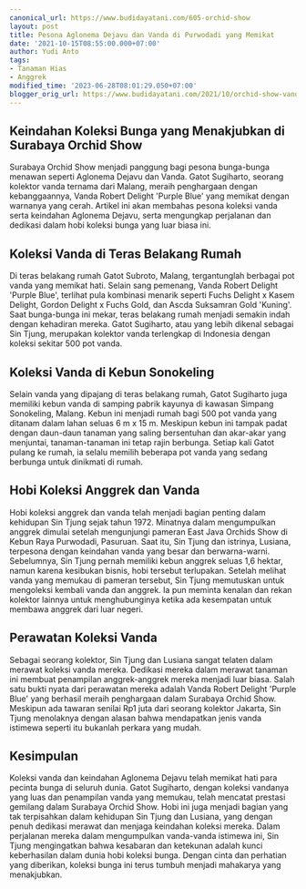 ```yaml
---
canonical_url: https://www.budidayatani.com/605-orchid-show
layout: post
title: Pesona Aglonema Dejavu dan Vanda di Purwodadi yang Memikat
date: '2021-10-15T08:55:00.000+07:00'
author: Yudi Anto
tags:
- Tanaman Hias
- Anggrek
modified_time: '2023-06-28T08:01:29.050+07:00'
blogger_orig_url: https://www.budidayatani.com/2021/10/orchid-show-vanda-deja-vu.html
---
```


## Keindahan Koleksi Bunga yang Menakjubkan di Surabaya Orchid Show

Surabaya Orchid Show menjadi panggung bagi pesona bunga-bunga menawan seperti Aglonema Dejavu dan Vanda. Gatot Sugiharto, seorang kolektor vanda ternama dari Malang, meraih penghargaan dengan kebanggaannya, Vanda Robert Delight 'Purple Blue' yang memikat dengan warnanya yang cerah. Artikel ini akan membahas pesona koleksi vanda serta keindahan Aglonema Dejavu, serta mengungkap perjalanan dan dedikasi dalam hobi koleksi bunga yang luar biasa ini.

## Koleksi Vanda di Teras Belakang Rumah

Di teras belakang rumah Gatot Subroto, Malang, tergantunglah berbagai pot vanda yang memikat hati. Selain sang pemenang, Vanda Robert Delight 'Purple Blue', terlihat pula kombinasi menarik seperti Fuchs Delight x Kasem Delight, Gordon Delight x Fuchs Gold, dan Ascda Suksamran Gold 'Kuning'. Saat bunga-bunga ini mekar, teras belakang rumah menjadi semakin indah dengan kehadiran mereka. Gatot Sugiharto, atau yang lebih dikenal sebagai Sin Tjung, merupakan kolektor vanda terlengkap di Indonesia dengan koleksi sekitar 500 pot vanda.

## Koleksi Vanda di Kebun Sonokeling

Selain vanda yang dipajang di teras belakang rumah, Gatot Sugiharto juga memiliki kebun vanda di samping pabrik kayunya di kawasan Simpang Sonokeling, Malang. Kebun ini menjadi rumah bagi 500 pot vanda yang ditanam dalam lahan seluas 6 m x 15 m. Meskipun kebun ini tampak padat dengan daun-daun tanaman yang saling bersentuhan dan akar-akar yang menjuntai, tanaman-tanaman ini tetap rajin berbunga. Setiap kali Gatot pulang ke rumah, ia selalu memilih beberapa pot vanda yang sedang berbunga untuk dinikmati di rumah.

## Hobi Koleksi Anggrek dan Vanda

Hobi koleksi anggrek dan vanda telah menjadi bagian penting dalam kehidupan Sin Tjung sejak tahun 1972. Minatnya dalam mengumpulkan anggrek dimulai setelah mengunjungi pameran East Java Orchids Show di Kebun Raya Purwodadi, Pasuruan. Saat itu, Sin Tjung dan istrinya, Lusiana, terpesona dengan keindahan vanda yang besar dan berwarna-warni. Sebelumnya, Sin Tjung pernah memiliki kebun anggrek seluas 1,6 hektar, namun karena kesibukan bisnis, hobi tersebut terlupakan. Setelah melihat vanda yang memukau di pameran tersebut, Sin Tjung memutuskan untuk mengoleksi kembali vanda dan anggrek. Ia pun meminta kenalan dan rekan kolektor lainnya untuk menghubunginya ketika ada kesempatan untuk membawa anggrek dari luar negeri.

## Perawatan Koleksi Vanda

Sebagai seorang kolektor, Sin Tjung dan Lusiana sangat telaten dalam merawat koleksi vanda mereka. Dedikasi mereka dalam merawat tanaman ini membuat penampilan anggrek-anggrek mereka menjadi luar biasa. Salah satu bukti nyata dari perawatan mereka adalah Vanda Robert Delight 'Purple Blue' yang berhasil meraih penghargaan dalam Surabaya Orchid Show. Meskipun ada tawaran senilai Rp1 juta dari seorang kolektor Jakarta, Sin Tjung menolaknya dengan alasan bahwa mendapatkan jenis vanda istimewa seperti itu bukanlah perkara yang mudah.

## Kesimpulan

Koleksi vanda dan keindahan Aglonema Dejavu telah memikat hati para pecinta bunga di seluruh dunia. Gatot Sugiharto, dengan koleksi vandanya yang luas dan penampilan vanda yang memukau, telah mencatat prestasi gemilang dalam Surabaya Orchid Show. Hobi ini juga menjadi bagian yang tak terpisahkan dalam kehidupan Sin Tjung dan Lusiana, yang dengan penuh dedikasi merawat dan menjaga keindahan koleksi mereka. Dalam perjalanan mereka dalam mengumpulkan vanda-vanda istimewa ini, Sin Tjung mengingatkan bahwa kesabaran dan ketekunan adalah kunci keberhasilan dalam dunia hobi koleksi bunga. Dengan cinta dan perhatian yang diberikan, koleksi bunga ini terus tumbuh menjadi mahakarya yang menakjubkan.

